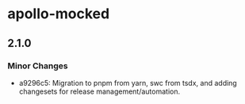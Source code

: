 # apollo-mocked

## 2.1.0

### Minor Changes

- a9296c5: Migration to pnpm from yarn, swc from tsdx, and adding changesets for release
  management/automation.
